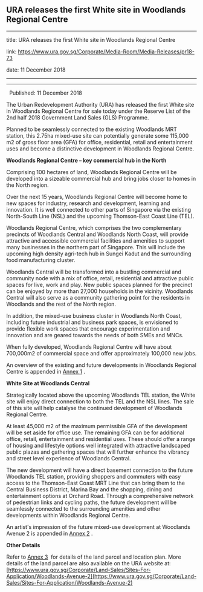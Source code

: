 ## URA releases the first White site in Woodlands Regional Centre
---
title: URA releases the first White site in Woodlands Regional Centre

link: https://www.ura.gov.sg/Corporate/Media-Room/Media-Releases/pr18-73

date: 11 December 2018

---

--------------------------------------------------------------

  Published: 11 December 2018

The Urban Redevelopment Authority (URA) has released the first White site in Woodlands Regional Centre for sale today under the Reserve List of the 2nd half 2018 Government Land Sales (GLS) Programme.

Planned to be seamlessly connected to the existing Woodlands MRT station, this 2.75ha mixed-use site can potentially generate some 115,000 m2 of gross floor area (GFA) for office, residential, retail and entertainment uses and become a distinctive development in Woodlands Regional Centre.

**Woodlands Regional Centre – key commercial hub in the North**

Comprising 100 hectares of land, Woodlands Regional Centre will be developed into a sizeable commercial hub and bring jobs closer to homes in the North region.

Over the next 15 years, Woodlands Regional Centre will become home to new spaces for industry, research and development, learning and innovation. It is well connected to other parts of Singapore via the existing North-South Line (NSL) and the upcoming Thomson-East Coast Line (TEL).

Woodlands Regional Centre, which comprises the two complementary precincts of Woodlands Central and Woodlands North Coast, will provide attractive and accessible commercial facilities and amenities to support many businesses in the northern part of Singapore. This will include the upcoming high density agri-tech hub in Sungei Kadut and the surrounding food manufacturing cluster.

Woodlands Central will be transformed into a bustling commercial and community node with a mix of office, retail, residential and attractive public spaces for live, work and play. New public spaces planned for the precinct can be enjoyed by more than 27,000 households in the vicinity. Woodlands Central will also serve as a community gathering point for the residents in Woodlands and the rest of the North region.

In addition, the mixed-use business cluster in Woodlands North Coast, including future industrial and business park spaces, is envisioned to provide flexible work spaces that encourage experimentation and innovation and are geared towards the needs of both SMEs and MNCs.

When fully developed, Woodlands Regional Centre will have about 700,000m2 of commercial space and offer approximately 100,000 new jobs.

An overview of the existing and future developments in Woodlands Regional Centre is appended in [Annex 1](https://www.ura.gov.sg/-/media/Corporate/Media-Room/2018/Dec/pr18-73a.pdf) .

**White Site at Woodlands Central**

Strategically located above the upcoming Woodlands TEL station, the White site will enjoy direct connection to both the TEL and the NSL lines. The sale of this site will help catalyse the continued development of Woodlands Regional Centre.

At least 45,000 m2 of the maximum permissible GFA of the development will be set aside for office use. The remaining GFA can be for additional office, retail, entertainment and residential uses. These should offer a range of housing and lifestyle options well integrated with attractive landscaped public plazas and gathering spaces that will further enhance the vibrancy and street level experience of Woodlands Central.

The new development will have a direct basement connection to the future Woodlands TEL station, providing shoppers and commuters with easy access to the Thomson-East Coast MRT Line that can bring them to the Central Business District, Marina Bay and the shopping, dining and entertainment options at Orchard Road. Through a comprehensive network of pedestrian links and cycling paths, the future development will be seamlessly connected to the surrounding amenities and other developments within Woodlands Regional Centre.

An artist's impression of the future mixed-use development at Woodlands Avenue 2 is appended in [Annex 2](https://www.ura.gov.sg/-/media/Corporate/Media-Room/2018/Dec/pr18-73b.pdf) .

**Other Details**

Refer to [Annex 3](https://www.ura.gov.sg/-/media/Corporate/Media-Room/2018/Dec/pr18-73c.pdf)  for details of the land parcel and location plan. More details of the land parcel are also available on the URA website at: [https://www.ura.gov.sg/Corporate/Land-Sales/Sites-For-Application/Woodlands-Avenue-2](https://www.ura.gov.sg/Corporate/Land-Sales/Sites-For-Application/Woodlands-Avenue-2)